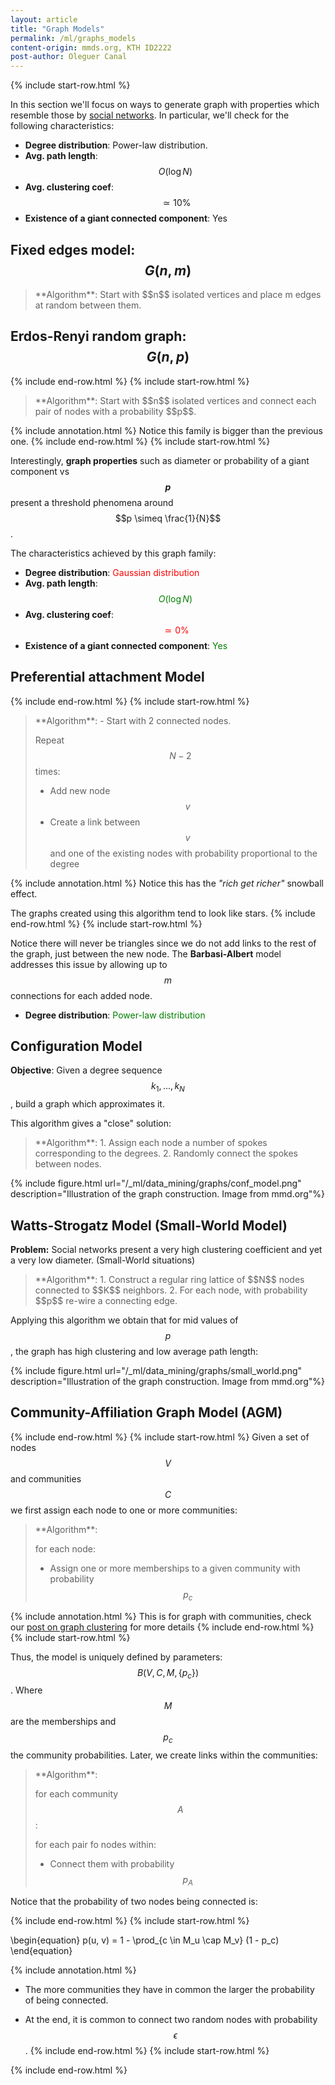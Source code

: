 ```yaml
---
layout: article
title: "Graph Models"
permalink: /ml/graphs_models
content-origin: mmds.org, KTH ID2222
post-author: Oleguer Canal
---
```

<!--
Disclaimer and authorship:
This article is provided for free only for your personal informational and entertainment purposes. No commercial use of it is allowed.

Please note there might be mistakes. We would be grateful to receive (constructive) criticism if you spot any. You can reach us at: ai.campus.ai@gmail.com or directly open an issue on our github repo: https://github.com/CampusAI/CampusAI.github.io

If considering to use the text please cite the original author/s of the lecture/paper.
Furthermore, please acknowledge our work by adding a link to our website: https://campusai.github.io/ and citing our names: Oleguer Canal and Federico Taschin.
-->
{% include start-row.html %}

In this section we'll focus on ways to generate graph with properties which resemble those by [social networks](http://erichorvitz.com/msn-paper.pdf).
In particular, we'll check for the following characteristics:

- **Degree distribution**: Power-law distribution.
- **Avg. path length**: $$O(\log N)$$
- **Avg. clustering coef**: $$\simeq 10\%$$
- **Existence of a giant connected component**: Yes

## Fixed edges model: $$G(n, m)$$

<blockquote markdown="1">
**Algorithm**:
Start with $$n$$ isolated vertices and place m edges at random between them.
</blockquote>

## Erdos-Renyi random graph: $$G(n, p)$$

{% include end-row.html %}
{% include start-row.html %}
<blockquote markdown="1">
**Algorithm**:
Start with $$n$$ isolated vertices and connect each pair of nodes with a probability $$p$$.
</blockquote>

{% include annotation.html %}
Notice this family is bigger than the previous one.
{% include end-row.html %}
{% include start-row.html %}

Interestingly, **graph properties** such as diameter or probability of a giant component vs **$$p$$** present a threshold phenomena around $$p \simeq \frac{1}{N}$$.

The characteristics achieved by this graph family:

- **Degree distribution**: <span style="color:red">Gaussian distribution</span>
- **Avg. path length**: <span style="color:green">$$O(\log N)$$</span>
- **Avg. clustering coef**: <span style="color:red">$$\simeq 0\%$$</span>
- **Existence of a giant connected component**: <span style="color:green">Yes</span>

## Preferential attachment Model

{% include end-row.html %}
{% include start-row.html %}
<blockquote markdown="1">
**Algorithm**:
- Start with 2 connected nodes.

Repeat $$N-2$$ times:
- Add new node $$v$$
- Create a link between $$v$$ and one of the existing nodes with probability proportional to the degree
</blockquote>

{% include annotation.html %}
Notice this has the _"rich get richer"_ snowball effect.

The graphs created using this algorithm tend to look like stars.
{% include end-row.html %}
{% include start-row.html %}

Notice there will never be triangles since we do not add links to the rest of the graph, just between the new node.
The **Barbasi-Albert** model addresses this issue by allowing up to $$m$$ connections for each added node.

- **Degree distribution**: <span style="color:green">Power-law distribution</span>

## Configuration Model

**Objective**: Given a degree sequence $$k_1, ..., k_N$$, build a graph which approximates it.

This algorithm gives a "close" solution:

<blockquote markdown="1">
**Algorithm**:
1. Assign each node a number of spokes corresponding to the degrees.
2. Randomly connect the spokes between nodes.
</blockquote>

{% include figure.html url="/_ml/data_mining/graphs/conf_model.png" description="Illustration of the graph construction. Image from mmd.org"%}

## Watts-Strogatz Model (Small-World Model)

**Problem:** Social networks present a very high clustering coefficient and yet a very low diameter. (Small-World situations)

<blockquote markdown="1">
**Algorithm**:
1. Construct a regular ring lattice of $$N$$ nodes connected to $$K$$ neighbors.
2. For each node, with probability $$p$$ re-wire a connecting edge.
</blockquote>

Applying this algorithm we obtain that for mid values of $$p$$, the graph has high clustering and low average path length:

{% include figure.html url="/_ml/data_mining/graphs/small_world.png" description="Illustration of the graph construction. Image from mmd.org"%}

## Community-Affiliation Graph Model (AGM)

{% include end-row.html %}
{% include start-row.html %}
Given a set of nodes $$V$$ and communities $$C$$ we first assign each node to one or more communities:

<blockquote markdown="1">
**Algorithm**:

for each node:
- Assign one or more memberships to a given community with probability $$p_c$$
</blockquote>


{% include annotation.html %}
This is for graph with communities, check our [post on graph clustering](/ml/graphs_clustering) for more details
{% include end-row.html %}
{% include start-row.html %}

Thus, the model is uniquely defined by parameters: $$B (V, C, M, \{p_c\})$$.
Where $$M$$ are the memberships and $$p_c$$ the community probabilities.
Later, we create links within the communities:


<blockquote markdown="1">
**Algorithm**:

for each community $$A$$:

for each pair fo nodes within:
- Connect them with probability $$p_A$$
</blockquote>

Notice that the probability of two nodes being connected is:

{% include end-row.html %}
{% include start-row.html %}

\begin{equation}
p(u, v) = 1 - \prod_{c \in M_u \cap M_v} (1 - p_c)
\end{equation}

{% include annotation.html %}
- The more communities they have in common the larger the probability of being connected.
<!-- - The bigger the community (larger $$p_c$$), the smaller -->
- At the end, it is common to connect two random nodes with probability $$\epsilon$$.
{% include end-row.html %}
{% include start-row.html %}



{% include end-row.html %}